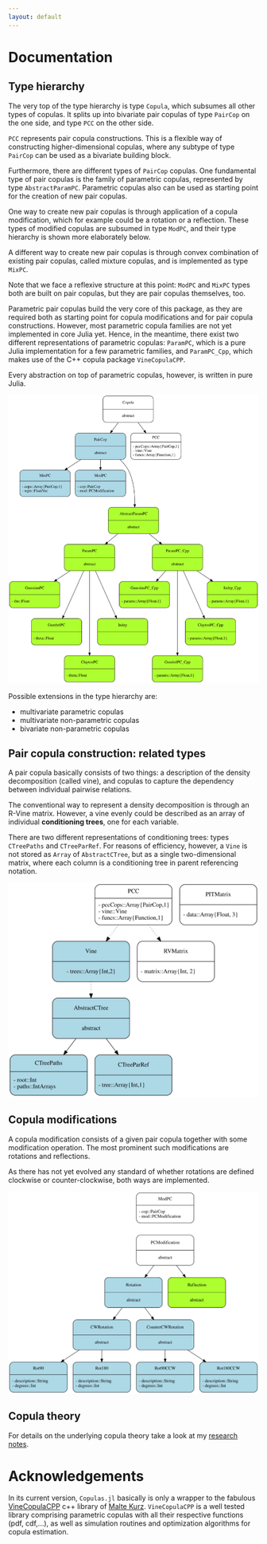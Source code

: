 ```yaml
---
layout: default
---
```


Documentation
=============

Type hierarchy
--------------

The very top of the type hierarchy is type `Copula`, which subsumes
all other types of copulas. It splits up into bivariate pair copulas
of type `PairCop` on the one side, and type `PCC` on the other side.

`PCC` represents pair copula constructions. This is a flexible way of
constructing higher-dimensional copulas, where any subtype of type
`PairCop` can be used as a bivariate building block.

Furthermore, there are different types of `PairCop` copulas. One
fundamental type of pair copulas is the family of parametric copulas,
represented by type `AbstractParamPC`. Parametric copulas also can be
used as starting point for the creation of new pair copulas. 

One way to create new pair copulas is through application of a copula
modification, which for example could be a rotation or a reflection.
These types of modified copulas are subsumed in type `ModPC`, and
their type hierarchy is shown more elaborately below.

A different way to create new pair copulas is through convex
combination of existing pair copulas, called mixture copulas, and is
implemented as type `MixPC`.

Note that we face a reflexive structure at this point: `ModPC` and
`MixPC` types both are built on pair copulas, but they are pair
copulas themselves, too.

Parametric pair copulas build the very core of this package, as they
are required both as starting point for copula modifications and for
pair copula constructions. However, most parametric copula families
are not yet implemented in core Julia yet. Hence, in the meantime,
there exist two different representations of parametric copulas:
`ParamPC`, which is a pure Julia implementation for a few parametric
families, and `ParamPC_Cpp`, which makes use of the C++ copula package
`VineCopulaCPP`.

Every abstraction on top of parametric copulas, however, is written in
pure Julia.

![Type hierarchy](pics/cop_type_hierarchy.svg)

Possible extensions in the type hierarchy are:

- multivariate parametric copulas
- multivariate non-parametric copulas
- bivariate non-parametric copulas


Pair copula construction: related types
---------------------------------------

A pair copula basically consists of two things: a description of the
density decomposition (called vine), and copulas to capture the
dependency between individual pairwise relations.

The conventional way to represent a density decomposition is through
an R-Vine matrix. However, a vine evenly could be described as an
array of individual **conditioning trees**, one for each variable.

There are two different representations of conditioning trees: types
`CTreePaths` and `CTreeParRef`. For reasons of efficiency, however, a
`Vine` is not stored as `Array` of `AbstractCTree`, but as a single
two-dimensional matrix, where each column is a conditioning tree in
parent referencing notation.


![PCC](pics/vine_types.svg)


Copula modifications
--------------------

A copula modification consists of a given pair copula together with
some modification operation. The most prominent such modifications are
rotations and reflections.

As there has not yet evolved any standard of whether rotations are
defined clockwise or counter-clockwise, both ways are implemented.

![Copula modifications](pics/cop_modifications.svg)

Copula theory
-------------

For details on the underlying copula theory take a look at my [research
notes](http://cgroll.github.io/copula_theory/index.html).

# Acknowledgements

In its current version, `Copulas.jl` basically is only a wrapper to
the fabulous
[VineCopulaCPP](https://github.com/MalteKurz/VineCopulaCPP) c++
library of [Malte Kurz](https://github.com/MalteKurz). `VineCopulaCPP`
is a well tested library comprising parametric copulas with all
their respective functions (pdf, cdf,...), as well as simulation
routines and optimization algorithms for copula estimation.
